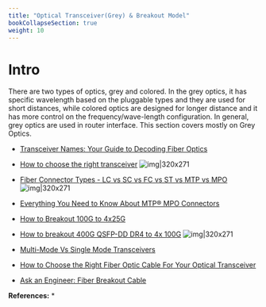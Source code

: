 ```yaml
---
title: "Optical Transceiver(Grey) & Breakout Model"
bookCollapseSection: true
weight: 10
---
```


# Intro
There are two types of optics, grey and colored. In the grey optics, it has specific wavelength based on the pluggable types and they are used for short distances, while colored optics are designed for longer distance and it has more control on the frequency/wave-length configuration. 
In general, grey optics are used in router interface. This section covers mostly on Grey Optics. 

* [Transceiver Names: Your Guide to Decoding Fiber Optics](https://vitextech.com/transceiver-names-your-guide-to-decoding-fiber-optics/)

* [How to choose the right transceiver](https://vitextech.com/how-to-choose-a-transceiver/)
![img|320x271](https://prasenjitmanna.com/tech-book/diagrams/optical-tranceiver/Transceiver-selection.jpg)

* [Fiber Connector Types - LC vs SC vs FC vs ST vs MTP vs MPO](https://www.qsfptek.com/qt-news/fiber-connector-types-lc-sc-fc-st-mtp-mpo.html)
![img|320x271](https://prasenjitmanna.com/tech-book/diagrams/optical-tranceiver/FiberConnectorTypes.webp)
* [Everything You Need to Know About MTP® MPO Connectors](https://www.fibersavvy.com/blogs/news/everything-you-need-to-know-about-mtp-mpo-connectors)

* [How to Breakout 100G to 4x25G](https://vitextech.com/how-to-breakout-100g-to-4x25g/)

* [How to breakout 400G QSFP-DD DR4 to 4x 100G](https://vitextech.com/how-to-breakout-400g-qsfp-dd-dr4-to-4x100g/)
![img|320x271](https://prasenjitmanna.com/tech-book/diagrams/optical-tranceiver/400G-to-100G-QSFP28-Breakout-Options-e1684413817302-1024x548.png)

* [Multi-Mode Vs Single Mode Transceivers](https://vitextech.com/multi-mode-vs-single-mode-transceivers/)

* [How to Choose the Right Fiber Optic Cable For Your Optical Transceiver](https://vitextech.com/how-to-choose-fiber-optic-cable/)

* [Ask an Engineer: Fiber Breakout Cable](https://vitextech.com/ask-an-engineer-fiber-breakout-cable/)


**References:**
* 
